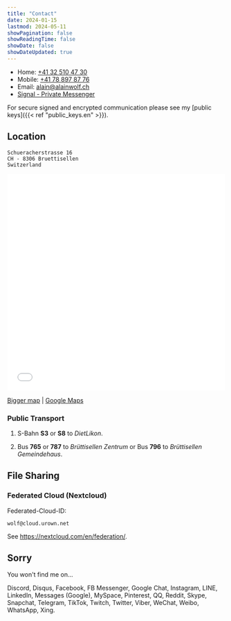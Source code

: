```yaml
---
title: "Contact"
date: 2024-01-15
lastmod: 2024-05-11
showPagination: false
showReadingTime: false
showDate: false
showDateUpdated: true
---
```

* Home:   [+41 32 510 47 30](tel:+41325104730)
* Mobile: [+41 78 897 87 76](tel:+41788978776)
* Email: [alain@alainwolf.ch](mailto:alain@alainwolf.ch)
* [Signal - Private Messenger](https://signal.me/#eu/mEXHzaYIpE4Ilr4n6w7z7WhP0CoWGs4_ceiSrTNzCri7czEG1WZDpbwCS4s1DYgK)

For secure signed and encrypted communication please see my
[public keys]({{< ref "public_keys.en" >}}).

## Location

    Schueracherstrasse 16
    CH - 8306 Bruettisellen
    Switzerland

<iframe width="100%" height="500px" frameborder="0" allowfullscreen
    src="//umap.openstreetmap.fr/en/map/alain-wolf_857467?scaleControl=false&miniMap=false&scrollWheelZoom=false&zoomControl=true&allowEdit=false&moreControl=true&searchControl=null&tilelayersControl=null&embedControl=null&datalayersControl=false&onLoadPanel=none&captionBar=false">
</iframe>

[Bigger map](//umap.openstreetmap.fr/en/map/alain-wolf_857467)
 | [Google Maps](https://goo.gl/maps/WyPxXF7SfLNYVTUD8)

### Public Transport

1. S-Bahn **S3** or **S8** to *DietLikon*.

1. Bus **765** or **787** to *Brüttisellen Zentrum* or Bus **796** to *Brüttisellen Gemeindehaus*.

## File Sharing

### Federated Cloud (Nextcloud)

Federated-Cloud-ID:

    wolf@cloud.urown.net

See <https://nextcloud.com/en/federation/>.

## Sorry

You won't find me on...

Discord,
Disqus,
Facebook,
FB Messenger,
Google Chat,
Instagram,
LINE,
LinkedIn,
Messages (Google),
MySpace,
Pinterest,
QQ,
Reddit,
Skype,
Snapchat,
Telegram,
TikTok,
Twitch,
Twitter,
Viber,
WeChat,
Weibo,
WhatsApp,
Xing.

